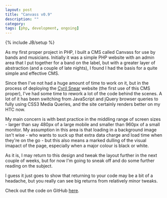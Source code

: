 ```yaml
---
layout: post
title: "Canvass v0.9"
description: ""
category: 
tags: [php, development, ongoing]
---
```

{% include JB/setup %}

As my first proper project in PHP, I built a CMS called Canvass for use by bands and musicians. Initially it was a simple PHP website with an admin area that I put together for a band on the label, but with a greater layer of abstraction (and a couple of late nights), I found I had the basis for a quite simple and effective CMS. 

Since then I've not had a huge amount of time to work on it, but in the process of deploying the <a href="http://www.cyrilsnear.com" title="Cyril Snear">Cyril Snear</a> website (the first use of this CMS proper), I've had some time to rework a lot of the code behind the scenes. A lot of it has been switching from JavaScript and jQuery browser queries to fully using CSS3 Media Queries, and the site certainly renders better on my HTC now. 

My main concern is with best practice in the middling range of screen sizes - larger than say 480px of a large mobile and smaller than 960px of a small monitor. My assumption in this area is that loading in a background image isn't wise - who wants to suck up that extra data charge and load time when they're on the go - but this also means a marked dulling of the visual imapact of the page, especially when a major colour is black or white. 

As it is, I may return to this design and tweak the layout further in the next couple of weeks, but for now I'm going to sneak off and do some further reading on the subject. 

I guess it just goes to show that returning to your code may be a bit of a headache, but you really can see big returns from relatively minor tweaks. 

Check out the code on GitHub <a href="http://github.com/the-frey/canvass/">here</a>.